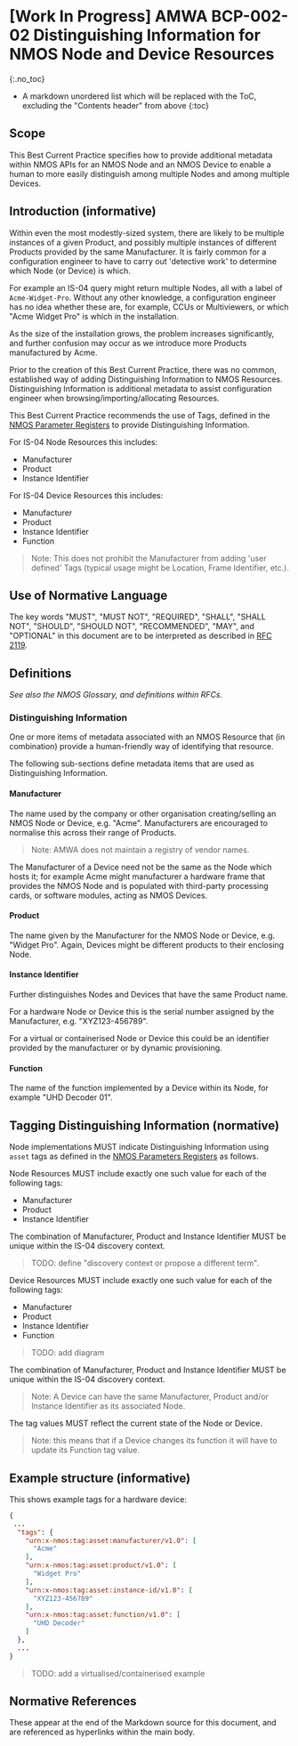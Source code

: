 # \[Work In Progress\] AMWA BCP-002-02 Distinguishing Information for NMOS Node and Device Resources
{:.no_toc}

- A markdown unordered list which will be replaced with the ToC, excluding the "Contents header" from above
{:toc}

## Scope

This Best Current Practice specifies how to provide additional metadata within NMOS APIs for an NMOS Node and an NMOS Device to enable a human to more easily distinguish among multiple Nodes and among multiple Devices.

## Introduction (informative)

Within even the most modestly-sized system, there are likely to be multiple instances of a given Product, and possibly multiple instances of different Products provided by the same Manufacturer.
It is fairly common for a configuration engineer to have to carry out 'detective work' to determine which Node (or Device) is which.

For example an IS-04 query might return multiple Nodes, all with a label of `Acme-Widget-Pro`. Without any other knowledge, a configuration engineer has no idea whether these are, for example, CCUs or Multiviewers, or which "Acme Widget Pro" is which in the installation.

As the size of the installation grows, the problem increases significantly, and further confusion may occur as we introduce more Products manufactured by Acme.

Prior to the creation of this Best Current Practice, there was no common, established way of adding Distinguishing Information to NMOS Resources. Distinguishing Information is additional metadata to assist configuration engineer when browsing/importing/allocating Resources.

This Best Current Practice recommends the use of Tags, defined in the [NMOS Parameter Registers][NPR] to provide Distinguishing Information.

For IS-04 Node Resources this includes:

- Manufacturer
- Product
- Instance Identifier

For IS-04 Device Resources this includes:

- Manufacturer
- Product
- Instance Identifier
- Function

> Note: This does not prohibit the Manufacturer from adding 'user defined' Tags (typical usage might be Location, Frame Identifier, etc.).

## Use of Normative Language

The key words "MUST", "MUST NOT", "REQUIRED", "SHALL", "SHALL NOT", "SHOULD", "SHOULD NOT", "RECOMMENDED", "MAY", and "OPTIONAL" in this document are to be interpreted as described in [RFC 2119][RFC-2119].

## Definitions

_See also the NMOS Glossary, and definitions within RFCs._

### Distinguishing Information

One or more items of metadata associated with an NMOS Resource that (in combination) provide a human-friendly way of identifying that resource.

The following sub-sections define metadata items that are used as Distinguishing Information.

#### Manufacturer

The name used by the company or other organisation creating/selling an NMOS Node or Device, e.g. "Acme". Manufacturers are encouraged to normalise this across their range of Products.

> Note: AMWA does not maintain a registry of vendor names.

The Manufacturer of a Device need not be the same as the Node which hosts it; for example Acme might manufacturer a hardware frame that provides the NMOS Node and is populated with third-party processing cards, or software modules, acting as NMOS Devices.

#### Product

The name given by the Manufacturer for the NMOS Node or Device, e.g. "Widget Pro". Again, Devices might be different products to their enclosing Node.

#### Instance Identifier

Further distinguishes Nodes and Devices that have the same Product name.

For a hardware Node or Device this is the serial number assigned by the Manufacturer, e.g. "XYZ123-456789".

For a virtual or containerised Node or Device this could be an identifier provided by the manufacturer or by dynamic provisioning.

#### Function

The name of the function implemented by a Device within its Node, for example "UHD Decoder 01".

## Tagging Distinguishing Information (normative)

Node implementations MUST indicate Distinguishing Information using `asset` tags as defined in the [NMOS Parameters Registers][NPR-TAGS-ASSET] as follows.

Node Resources MUST include exactly one such value for each of the following tags:

- Manufacturer
- Product
- Instance Identifier

The combination of Manufacturer, Product and Instance Identifier MUST be unique within the IS-04 discovery context.

> TODO: define "discovery context or propose a different term".

Device Resources MUST include exactly one such value for each of the following tags:

- Manufacturer
- Product
- Instance Identifier
- Function

> TODO: add diagram

The combination of Manufacturer, Product and Instance Identifier MUST be unique within the IS-04 discovery context.

> Note: A Device can have the same Manufacturer, Product and/or Instance Identifier as its associated Node.

The tag values MUST reflect the current state of the Node or Device.

> Note: this means that if a Device changes its function it will have to update its Function tag value.

## Example structure (informative)

This shows example tags for a hardware device:

```json
{
 ...
  "tags": {
    "urn:x-nmos:tag:asset:manufacturer/v1.0": [
      "Acme"
    ],
    "urn:x-nmos:tag:asset:product/v1.0": [
      "Widget Pro"
    ],
    "urn:x-nmos:tag:asset:instance-id/v1.0": [
      "XYZ123-456789"
    ],
    "urn:x-nmos:tag:asset:function/v1.0": [
      "UHD Decoder"
    ]
  },
  ...
}
```

> TODO: add a virtualised/containerised example

## Normative References

These appear at the end of the Markdown source for this document, and are referenced as hyperlinks within the main body.

[RFC-2119]: https://tools.ietf.org/html/rfc2119 "Key words for use in RFCs to Indicate Requirement Levels"

[NPR-TAGS-ASSET]: https://specs.amwa.tv/nmos-parameter-registers/branches/main/tags/asset.html "Asset Tags"

[NPR]: https://specs.amwa.tv/nmos-parameter-registers "NMOS Parameter Registers"
